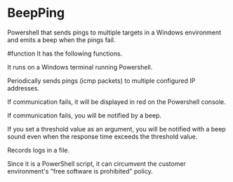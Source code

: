 # BeepPing
Powershell that sends pings to multiple targets in a Windows environment and emits a beep when the pings fail.


#function
It has the following functions.

It runs on a Windows terminal running Powershell.

Periodically sends pings (icmp packets) to multiple configured IP addresses.

If communication fails, it will be displayed in red on the Powershell console.

If communication fails, you will be notified by a beep.

If you set a threshold value as an argument, you will be notified with a beep sound even when the response time exceeds the threshold value.

Records logs in a file.

Since it is a PowerShell script, it can circumvent the customer environment's "free software is prohibited" policy.
